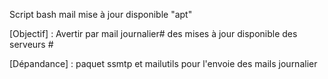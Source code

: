 Script bash mail mise à jour disponible "apt"

[Objectif] : Avertir par mail journalier# des mises à jour disponible des serveurs     #

[Dépandance] : paquet ssmtp et mailutils pour l'envoie des mails journalier
